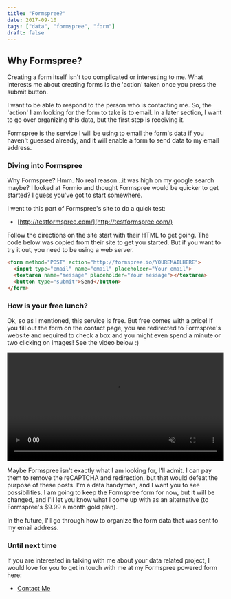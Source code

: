 ```yaml
---
title: "Formspree?"
date: 2017-09-10
tags: ["data", "formspree", "form"]
draft: false
---
```


## Why Formspree?

Creating a form itself isn't too complicated or interesting to me.  What
interests me about creating forms is the 'action' taken once you press the submit
button.

I want to be able to respond to the person who is contacting
me.  So, the 'action' I am looking for the form to take is to
email.  In a later section, I want to go over organizing this data, but
the first step is receiving it.

Formspree is the service I will be using to email the form's data if you haven't
guessed already, and it will enable a form to send data to my email address.  

### Diving into Formspree

Why Formspree?  Hmm.  No real reason...it was high on my google search maybe?
I looked at Formio and thought Formspree would be quicker to get started?  I guess
you've got to start somewhere.

I went to this part of Formspree's site to do a quick test:

* [http://testformspree.com/](http://testformspree.com/)

Follow the directions on the site start with their HTML to get going.
The code below was copied from their site to get you started.  But if you want
to try it out, you need to be using a web server.

```html
<form method="POST" action="http://formspree.io/YOUREMAILHERE">
  <input type="email" name="email" placeholder="Your email">
  <textarea name="message" placeholder="Your message"></textarea>
  <button type="submit">Send</button>
</form>
```

### How is your free lunch?

Ok, so as I mentioned, this service is free.  But free comes with a price!
If you fill out the form on the contact page, you are redirected to Formspree's
website and required to check a box and you might even spend a minute or two
clicking on images!  See the video below :)

<center>
<video src="/img/data-handyman-formspree-1.mp4" autoplay="true" loop="true" muted="true" height="auto" width="100%"></video>
</center>

Maybe Formspree isn't exactly what I am looking for, I'll admit.  I can pay them
to remove the reCAPTCHA and redirection, but that would defeat the purpose of
these posts.  I'm a data handyman, and I want you to see possibilities.  I am going
to keep the Formspree form for now, but it will be changed, and I'll let you know what
I come up with as an alternative (to Formspree's $9.99 a month gold plan).

In the future, I'll go through how to organize the form data that was sent to my
email address.

### Until next time

If you are interested in talking with me about your data related project, I would love
for you to get in touch with me at my Formspree powered form here:

* [Contact Me](/contact/)
